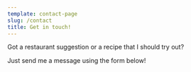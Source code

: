 ```yaml
---
template: contact-page
slug: /contact
title: Get in touch!
---
```

Got a restaurant suggestion or a recipe that I should try out?

Just send me a message using the form below!